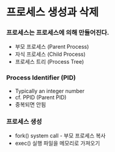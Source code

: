 # 프로세스 생성과 삭제

### 프로세스는 프로세스에 의해 만들어진다.
  - 부모 프로세스 (Parent Process)
  - 자식 프로세스 (Child Process)
  - 프로세스 트리 (Process Tree)
  
### Process Identifier (PID)
  - Typically an integer number
  - cf. PPID (Parent PID)
  - 중복되면 안됨
  
### 프로세스 생성
- fork() system call - 부모 프로세스 복사
- exec() 실행 파일을 메모리로 가져오기
